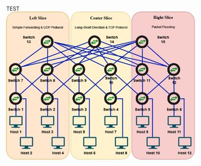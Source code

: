 TEST
 <img src="https://github.com/adaptivenetworklab/cloud-sdn/blob/main/assets/Fat-Tree%20Topo.png"> 
